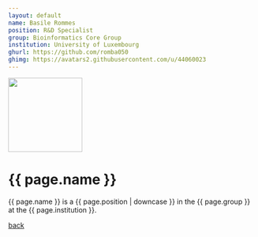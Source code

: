 ```yaml
---
layout: default
name: Basile Rommes
position: R&D Specialist
group: Bioinformatics Core Group
institution: University of Luxembourg
ghurl: https://github.com/romba050
ghimg: https://avatars2.githubusercontent.com/u/44060023
---
```


<a href="{{ page.ghurl }}"><img src="{{ page.ghimg }}" height="150px"/></a>

# {{ page.name }}

{{ page.name }} is a {{ page.position | downcase }} in the {{ page.group }} at the {{ page.institution }}.

<a href="{{ site.baseurl }}">back</a>
